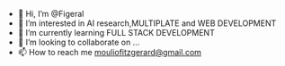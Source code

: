 - 👋 Hi, I’m @Figeral
- 👀 I’m interested in AI research,MULTIPLATE and WEB DEVELOPMENT 
- 🌱 I’m currently learning FULL STACK DEVELOPMENT 
- 💞️ I’m looking to collaborate on ...
- 📫 How to reach me mouliofitzgerard@gmail.com

<!---
Figeral/Figeral is a ✨ special ✨ repository because its `README.md` (this file) appears on your GitHub profile.
You can click the Preview link to take a look at your changes.
--->
